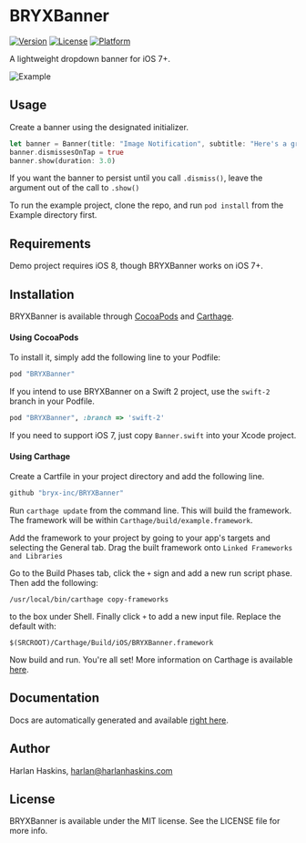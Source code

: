 # BRYXBanner

[![Version](https://img.shields.io/cocoapods/v/BRYXBanner.svg?style=flat)](http://cocoapods.org/pods/BRYXBanner)
[![License](https://img.shields.io/cocoapods/l/BRYXBanner.svg?style=flat)](http://cocoapods.org/pods/BRYXBanner)
[![Platform](https://img.shields.io/cocoapods/p/BRYXBanner.svg?style=flat)](http://cocoapods.org/pods/BRYXBanner)

A lightweight dropdown banner for iOS 7+.

![Example](https://raw.githubusercontent.com/bryx-inc/BRYXBanner/master/Example/Demo.gif)

## Usage

Create a banner using the designated initializer.

```rust
let banner = Banner(title: "Image Notification", subtitle: "Here's a great image notification.", image: UIImage(named: "Icon"), backgroundColor: UIColor(red:48.00/255.0, green:174.0/255.0, blue:51.5/255.0, alpha:1.000))
banner.dismissesOnTap = true
banner.show(duration: 3.0)
```

If you want the banner to persist until you call `.dismiss()`, leave the argument out of the call to `.show()`

To run the example project, clone the repo, and run `pod install` from the Example directory first.

## Requirements

Demo project requires iOS 8, though BRYXBanner works on iOS 7+.

## Installation

BRYXBanner is available through [CocoaPods](http://cocoapods.org) and [Carthage](https://github.com/Carthage/Carthage). 

#### Using CocoaPods

To install
it, simply add the following line to your Podfile:

```ruby
pod "BRYXBanner"
```

If you intend to use BRYXBanner on a Swift 2 project, use the `swift-2` branch in your Podfile.

```ruby
pod "BRYXBanner", :branch => 'swift-2'
```

If you need to support iOS 7, just copy `Banner.swift` into your Xcode project.

#### Using Carthage

Create a Cartfile in your project directory and add the following line.

```ruby
github "bryx-inc/BRYXBanner"
```
Run `carthage update` from the command line. This will build the framework. The framework will be within `Carthage/build/example.framework`.

Add the framework to your project by going to your app's targets and selecting the General tab. Drag the built framework onto `Linked Frameworks and Libraries`

Go to the Build Phases tab, click the `+` sign and add a new run script phase. Then add the following:

```
/usr/local/bin/carthage copy-frameworks
```
to the box under Shell. Finally click `+` to add a new input file. Replace the default with:

```
$(SRCROOT)/Carthage/Build/iOS/BRYXBanner.framework
```

Now build and run. You're all set! More information on Carthage is available [here](https://github.com/Carthage/Carthage).


## Documentation

Docs are automatically generated and available [right here](http://cocoadocs.org/docsets/BRYXBanner/).

## Author

Harlan Haskins, harlan@harlanhaskins.com

## License

BRYXBanner is available under the MIT license. See the LICENSE file for more info.
